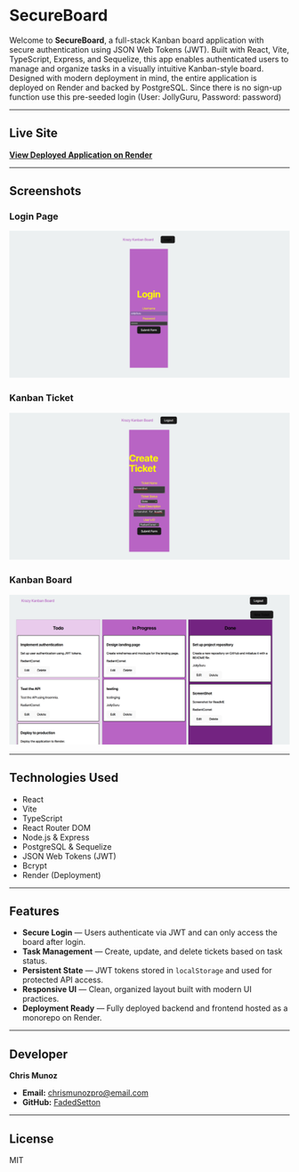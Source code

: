 # SecureBoard

Welcome to **SecureBoard**, a full-stack Kanban board application with secure authentication using JSON Web Tokens (JWT). Built with React, Vite, TypeScript, Express, and Sequelize, this app enables authenticated users to manage and organize tasks in a visually intuitive Kanban-style board. Designed with modern deployment in mind, the entire application is deployed on Render and backed by PostgreSQL. Since there is no sign-up function use this pre-seeded login (User: JollyGuru, Password: password) 

---

## Live Site

**[View Deployed Application on Render](https://secureboard.onrender.com/)**

---

## Screenshots

### Login Page  
![Login](./Assets/KanBanLogin.png)

### Kanban Ticket  
![Kanban](./Assets/KanBanTicket.png)

### Kanban Board  
![Kanban](./Assets/KanBanBoard.png)

---

## Technologies Used

- React
- Vite
- TypeScript
- React Router DOM
- Node.js & Express
- PostgreSQL & Sequelize
- JSON Web Tokens (JWT)
- Bcrypt
- Render (Deployment)

---

## Features

-  **Secure Login** — Users authenticate via JWT and can only access the board after login.
-  **Task Management** — Create, update, and delete tickets based on task status.
-  **Persistent State** — JWT tokens stored in `localStorage` and used for protected API access.
-  **Responsive UI** — Clean, organized layout built with modern UI practices.
-  **Deployment Ready** — Fully deployed backend and frontend hosted as a monorepo on Render.

---

## Developer

**Chris Munoz**

- **Email:** chrismunozpro@email.com  
- **GitHub:** [FadedSetton](https://github.com/FadedSetton)

---

## License

MIT
